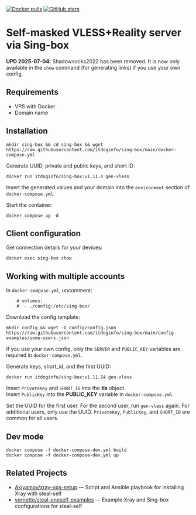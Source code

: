 [![Docker pulls](https://img.shields.io/docker/pulls/itdoginfo/sing-box?logo=docker&style=flat-square)](https://hub.docker.com/r/itdoginfo/sing-box)
[![GitHub stars](https://img.shields.io/github/stars/itdoginfo/sing-box?logo=github&style=flat-square)](https://github.com/itdoginfo/sing-box/)

# Self-masked VLESS+Reality server via Sing-box

**UPD 2025-07-04:** Shadowsocks2022 has been removed. It is now only available in the `show` command (for generating links) if you use your own config.

## Requirements
- VPS with Docker
- Domain name

## Installation
```
mkdir sing-box && cd sing-box && wget https://raw.githubusercontent.com/itdoginfo/sing-box/main/docker-compose.yml
```

Generate UUID, private and public keys, and short ID:
```
docker run itdoginfo/sing-box:v1.11.4 gen-vless
```

Insert the generated values and your domain into the `environment` section of `docker-compose.yml`.

Start the container:
```
docker compose up -d
```

## Client configuration
Get connection details for your devices:
```
docker exec sing-box show
```

## Working with multiple accounts
In `docker-compose.yml`, uncomment:
```
    # volumes:
    #  - ./config:/etc/sing-box/
```

Download the config template:
```
mkdir config && wget -O config/config.json https://raw.githubusercontent.com/itdoginfo/sing-box/main/config-examples/some-users.json
```

If you use your own config, only the `SERVER` and `PUBLIC_KEY` variables are required in `docker-compose.yml`.

Generate keys, short_id, and the first UUID:
```
docker run itdoginfo/sing-box:v1.11.14 gen-vless
```

Insert `PrivateKey` and `SHORT_ID` into the **tls** object.  
Insert `PublicKey` into the **PUBLIC_KEY** variable in `docker-compose.yml`.

Set the UUID for the first user. For the second user, run `gen-vless` again. For additional users, only use the UUID. `PrivateKey`, `PublicKey`, and `SHORT_ID` are common for all users.

## Dev mode
```
docker compose -f docker-compose-dev.yml build
docker compose -f docker-compose-dev.yml up
```

## Related Projects
- [Akiyamov/xray-vps-setup](https://github.com/Akiyamov/xray-vps-setup) — Script and Ansible playbook for installing Xray with steal-self
- [vernette/steal-oneself-examples](https://github.com/vernette/steal-oneself-examples) — Example Xray and Sing-box configurations for steal-self